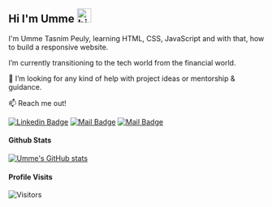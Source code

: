 ## Hi I'm Umme <img src="https://user-images.githubusercontent.com/1303154/88677602-1635ba80-d120-11ea-84d8-d263ba5fc3c0.gif" width="28px" alt="hi">

I'm Umme Tasnim Peuly, learning HTML, CSS, JavaScript and with that, how to build a responsive website.

I’m currently transitioning to the tech world from the financial world.

🤔 I’m looking for any kind of help with project ideas or mentorship & guidance.

:mailbox: Reach me out!

[![Linkedin Badge](https://img.shields.io/badge/-Umme-0e76a8?style=flat&labelColor=0e76a8&logo=linkedin&logoColor=white)](https://www.linkedin.com/in/umme/) [![Mail Badge](https://img.shields.io/badge/-@a.little.bong-e84393?style=flat&labelColor=e84393&logo=instagram&logoColor=white)](https://www.instagram.com/a.little.bong/) [![Mail Badge](https://img.shields.io/badge/-peulytasnim001-c0392b?style=flat&labelColor=c0392b&logo=gmail&logoColor=white)](mailto:peulytasnim001@gmail.com)



<!-- TO DO add top technology used once ready to apply to jobs -->



#### Github Stats

[![Umme's GitHub stats](https://github-readme-stats.vercel.app/api?username=umme-p&theme=tokyonight)](https://github.com/umme-p/github-readme-stats)

#### Profile Visits 

![Visitors](https://api.visitorbadge.io/api/visitors?path=umme-p&label=Visitors&countColor=%230b78a3)
